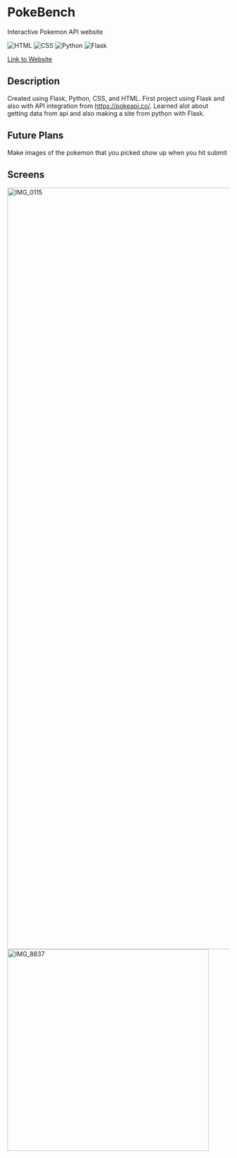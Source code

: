 # PokeBench
Interactive Pokemon API website

![HTML](https://img.shields.io/badge/HTML-E34F26?style=for-the-badge&logo=html5&logoColor=white)
![CSS](https://img.shields.io/badge/CSS-1572B6?style=for-the-badge&logo=css3&logoColor=white)
![Python](https://img.shields.io/badge/Python-3776AB?style=for-the-badge&logo=python&logoColor=white)
![Flask](https://img.shields.io/badge/Flask-000000?style=for-the-badge&logo=flask&logoColor=white)

<a href="https://ivannzheng.pythonanywhere.com/" target="_blank"> Link to Website </a> 

## Description

Created using Flask, Python, CSS, and HTML. First project using Flask and also with API integration from https://pokeapi.co/. Learned alot about getting data from api and also making a site from python with Flask. 


## Future Plans

Make images of the pokemon that you picked show up when you hit submit 

## Screens 

<img width="1728" alt="IMG_0115" src="https://github.com/user-attachments/assets/7218cc9f-f4ef-4935-9416-d80e499281bc" />

<img width="457" alt="IMG_8837" src="https://github.com/user-attachments/assets/909cec6e-3627-4642-a5f8-24b3613e1f9c" />
